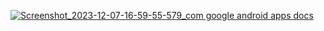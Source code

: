 [![Screenshot_2023-12-07-16-59-55-579_com google android apps docs](https://gist.github.com/assets/8466209/55c00788-ff82-4a8c-afdb-2d8d05a0ef8d)](https://arxiv.org/pdf/1812.07680.pdf)


